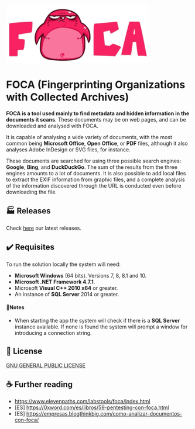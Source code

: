 
<p align="left">
<img src="./doc/FOCA_White.jpg"/>
</p>

# FOCA (Fingerprinting Organizations with Collected Archives)

**FOCA  is a tool used mainly to find metadata and hidden information in the documents it scans**. These documents may be on web pages, and can be downloaded and analysed with FOCA.

It is capable of analysing a wide variety of documents, with the most common being **Microsoft Office**, **Open Office**, or **PDF** files, although it also analyses Adobe InDesign or SVG files, for instance.

These documents are searched for using three possible search engines: **Google**, **Bing**, and **DuckDuckGo**. The sum of the results from the three engines amounts to a lot of documents. It is also possible to add local files to extract the EXIF information from graphic files, and a complete analysis of the information discovered through the URL is conducted even before downloading the file.

## 🏭 Releases 

Check [here](https://github.com/ElevenPaths/FOCA/releases) our latest releases. 

## ✔️ Requisites

To run the solution locally the system will need:

* **Microsoft Windows** (64 bits). Versions 7, 8, 8.1 and 10.
* **Microsoft .NET Framework 4.7.1**.
* Microsoft **Visual C++ 2010 x64** or greater.
* An instance of **SQL Server** 2014 or greater.

#### 📝Notes

* When starting the app the system will check if there is a **SQL Server** instance available. If none is found the system will prompt a window for introducing a connection string.  

## 📜 License

[GNU GENERAL PUBLIC LICENSE](https://www.gnu.org/licenses/gpl-3.0.en.html)

## ☕ Further reading 

* https://www.elevenpaths.com/labstools/foca/index.html
* [ES] https://0xword.com/es/libros/59-pentesting-con-foca.html
* [ES] https://empresas.blogthinkbig.com/como-analizar-documentos-con-foca/
